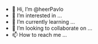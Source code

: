 - 👋 Hi, I’m @heerPavlo
- 👀 I’m interested in ...
- 🌱 I’m currently learning ...
- 💞️ I’m looking to collaborate on ...
- 📫 How to reach me ...

<!---
heerPavlo/heerPavlo is a ✨ special ✨ repository because its `README.md` (this file) appears on your GitHub profile.
You can click the Preview link to take a look at your changes.
--->
